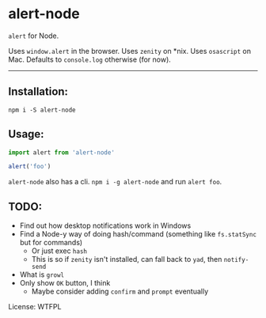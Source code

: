 # alert-node

`alert` for Node.

Uses `window.alert` in the browser.
Uses `zenity` on *nix.
Uses `osascript` on Mac.
Defaults to `console.log` otherwise (for now).

--------

## Installation:

`npm i -S alert-node`

## Usage:

```javascript
import alert from 'alert-node'

alert('foo')
```

`alert-node` also has a cli. `npm i -g alert-node` and run `alert foo`.

## TODO:

* Find out how desktop notifications work in Windows
* Find a Node-y way of doing hash/command (something like `fs.statSync` but for commands)
  * Or just exec `hash`
  * This is so if `zenity` isn't installed, can fall back to `yad`, then `notify-send`
* What is `growl`
* Only show `OK` button, I think
  * Maybe consider adding `confirm` and `prompt` eventually

License: WTFPL
